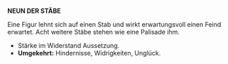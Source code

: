 **NEUN DER STÄBE**

Eine Figur lehnt sich auf einen Stab und wirkt erwartungsvoll einen Feind erwartet. Acht weitere Stäbe stehen wie eine Palisade ihm.

* Stärke im Widerstand Aussetzung. 
* **Umgekehrt:** Hindernisse, Widrigkeiten, Unglück. 
